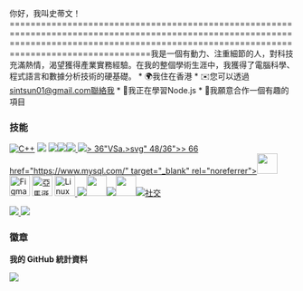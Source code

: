你好，我叫史蒂文！ [](https://user-images.githubusercontent.com/18350557/176309783-0785949b-9127-417c-8b55-ab5a4333674e.gif) =============================================================================================================================================================================================我是一個有動力、注重細節的人，對科技充滿熱情，渴望獲得產業實務經驗。在我的整個學術生涯中，我獲得了電腦科學、程式語言和數據分析技術的硬基礎。 * 🌍我住在香港 * ✉️您可以透過[sintsun01@gmail.com聯絡我](mailto:sintsun01@gmail.com)[](mailto:sintsun01@gmail.com) * 🧠我正在學習Node.js * 🤝我願意合作一個有趣的項目

### 技能


<p align="left">
<a href="https://docs.microsoft.com/en-us/cpp/?view=msvc-170" target="_blank" rel="noreferrer"><img src="https://raw.githubusercontent.com/danielcranney/readme-colorgenerator/main/publicetc​​cet. height="36" alt="C++" /></a> <a href="https://git-scm.com/" target="_blank" rel="noreferrer"><img src="https://raw.githubusercontent.com/danielcranney/readme-generator/main/public/icons/Hlls/public/icon.6 alt="Git" /></a> <a href="https://www.oracle.com/java/" target="_blank" rel="noreferrer"><img src="https://raw.githubusercontent.com/danielcranney/readme-generator/main/public/icons/skills/java-colored. /></a> <a href="https://developer.mozilla.org/en-US/docs/Web/JavaScript" target="_blank" rel="noreferrer"><img src="https://raw.githubusercontent.com/danielcranney/readme-generator/main/public/javas/main/public/java.6 。​/></a> <a href="https://www.r-project.org/" target="_blank" rel="noreferrer"><img src="https://raw.githubusercontent.com/danielcranney/readme-generator/main/public/icons/skills/rld-colored.svg" <a href="https://code.visualstudio.com/" target="_blank" rel="noreferrer"> <img src="https://raw.githubusercontent.com/danielcranney/readme-generator/main/public/icons/skills/visualstudiocode.svg" idight="36">> 36"VSa.>svg" 48/36">> 66 href="https://www.mysql.com/" target="_blank" rel="noreferrer"><img src="https://raw.githubusercontent.com/danielcranney/readme-generator/main/public/icons/skills/mysql-colored.svg" width="36 " href="https://www.figma.com/" target="_blank" rel="noreferrer"><img src="https://raw.githubusercontent.com/danielcranney/readme-generator/main/public/icons/skills/figma-colored.svg" width="36" height="36" alt="Figma" /></a> <a href="https://aws.amazon.com" target="_blank" rel="noreferrer"><img src="https://raw.githubusercontent.com/danielcranski width="36" height="36" alt="亞馬遜網路服務" /></a> <a href="https://www.linux.org" target="_blank" rel="noreferrer"><img src="https://raw.githubusercontent.com/danielcranney/readme-generator/main/public/t.D.Smetadm-color-cxS." height="36" alt="Linux" /></a><a href="https://www.docker.com/" target="_blank" rel="noreferrer"> <img src="https://raw.githubusercontent.com/danielcranney/readme-generator/main/public/icons/skills/docker-colored.svg" href="https://store.arduino.cc/" target="_blank" rel="noreferrer"><img src="https://raw.githubusercontent.com/danielcranney/readme-generator/main/public/icons/skills/arduino-colored.svg" width="36" heightino-colored.svg" width="36" heightino-colored.svg ” href="https://pytorch.org/" target="_blank " rel="noreferrer"><img src="https://raw.githubusercontent.com/danielcranney/readme-generator/main/public/icons/skills/pytorch-colored.svg" idth="36" height=" href="https://www.tensorflow.org/" target="_blank" rel="noreferrer"><img src="https://raw.githubusercontent.com/danielcranney/readme-generator/main/public/icons/skills/tensorflow-colored.svg" width="36" heightflow - colored.svg" width="36" heightflow-colored.svg”
href
="https://www.raspberrypi.org/" target="_blank" rel="noreferrer"><img src="https://raw.githubusercontent.com/danielcranney/readme-generator/main/public/icons/skills/raspberrypi-colored.svg" waspx="36"

### 社交

<p align="left"> <a href="https://www.github.com/Sintsun01" target="_blank" rel="noreferrer"> <picture> <source media="(prefers-color-scheme: dark)" srcset="https://raw.githubusercontent.com/danielcranney/readme-generator/main/public/icons/socials/github-dark.svg" /> <source media="(prefers-color-scheme: light)" srcset="https://raw.githubusercontent.com/danielcranney/readme-generator/main/public/icons/socials/github.svg" /> <img src="https://raw.githubusercontent.com/danielcranney/readme-generator/main=" -29/Doo." /> </picture> </a> <a href="https://www.linkedin.com/in/sin-tsun-tang-291676268/" target="_blank" rel="noreferrer"> <picture> <source media="(prefers-color-scheme: dark)" srcset="https://raw.githubusercontent.com/danielcranney/readme-generator/main/public/icons/socials/linkedin-dark.svg" /> <source media="(prefers-color-scheme: light)" srcset="https://raw.githubusercontent.com/danielcranney/readme-generator/main/public/icons/socials/linkedin.svg" /> <img src="https://raw.githubusercontent.com/danielcranney/readme-generator/main/c83/t." /> </圖片> </a> </p> <a href="http://www.instagram.com/s" target="_blank" rel="noreferrer"> <picture> <source media="(prefers-color-scheme: dark)" srcset="https://raw.githubusercontent.com/danielcranney/readme-generator/main/public/icon/woo而且。 width="32" height="32" /> </picture> </a>

### 徽章

<b>我的 GitHub 統計資料</b>

<a href="http://www.github.com/Sintsun0"><img src="https://github-readme-stats.vercel.app/api?username=Sintsun0&show_icons=true&hide=&count_private=true&title_color=0891b2&text_color=ffffff&icon_color=0891b2&bg_color=1c19177&thel&true; GitHub 統計數據" /></a>
